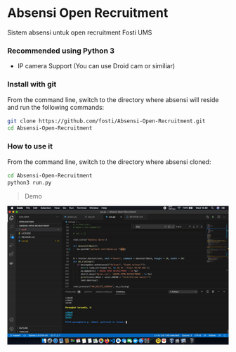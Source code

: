 # Absensi Open Recruitment
Sistem absensi untuk open recruitment Fosti UMS

### Recommended using Python 3

- IP camera Support (You can use Droid cam or similiar)

### Install with git

From the command line, switch to the directory where absensi will reside and run
the following commands:

```sh
git clone https://github.com/fosti/Absensi-Open-Recruitment.git
cd Absensi-Open-Recruitment
```


### How to use it

From the command line, switch to the directory where absensi cloned:

```sh
cd Absensi-Open-Recruitment
python3 run.py
```

> Demo

<img src="demo.gif" />

